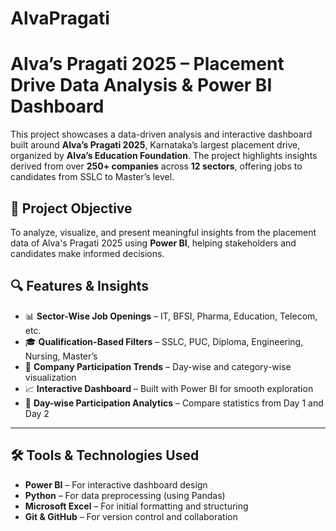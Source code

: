 
# AlvaPragati
# Alva’s Pragati 2025 – Placement Drive Data Analysis & Power BI Dashboard

This project showcases a data-driven analysis and interactive dashboard built around **Alva’s Pragati 2025**, Karnataka’s largest placement drive, organized by **Alva’s Education Foundation**. The project highlights insights derived from over **250+ companies** across **12 sectors**, offering jobs to candidates from SSLC to Master’s level.

## 📌 Project Objective
To analyze, visualize, and present meaningful insights from the placement data of Alva's Pragati 2025 using **Power BI**, helping stakeholders and candidates make informed decisions.


## 🔍 Features & Insights

- 📊 **Sector-Wise Job Openings** – IT, BFSI, Pharma, Education, Telecom, etc.
- 🎓 **Qualification-Based Filters** – SSLC, PUC, Diploma, Engineering, Nursing, Master’s
- 🏢 **Company Participation Trends** – Day-wise and category-wise visualization
- 📈 **Interactive Dashboard** – Built with Power BI for smooth exploration
- 📅 **Day-wise Participation Analytics** – Compare statistics from Day 1 and Day 2

---

## 🛠️ Tools & Technologies Used

- **Power BI** – For interactive dashboard design
- **Python** – For data preprocessing (using Pandas)
- **Microsoft Excel** – For initial formatting and structuring
- **Git & GitHub** – For version control and collaboration


